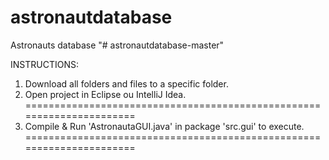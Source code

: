 # astronautdatabase
Astronauts database
"# astronautdatabase-master" 

INSTRUCTIONS:
1. Download all folders and files to a specific folder.
2. Open project in Eclipse ou IntelliJ Idea.
======================================================================
3. Compile & Run 'AstronautaGUI.java' in package 'src.gui' to execute.
======================================================================
